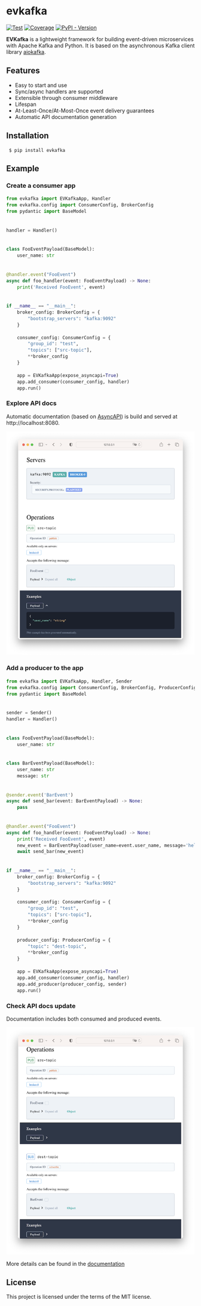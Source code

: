 # evkafka

[![Test](https://github.com/theleharo/evkafka/actions/workflows/test.yml/badge.svg)](https://github.com/theleharo/evkafka/actions/workflows/test.yml)
[![Coverage](https://coverage-badge.samuelcolvin.workers.dev/theleharo/evkafka.svg)](https://coverage-badge.samuelcolvin.workers.dev/redirect/theleharo/evkafka)
[![PyPI - Version](https://img.shields.io/pypi/v/evkafka)](https://pypi.org/project/evkafka/)

**EVKafka** is a lightweight framework for building 
event-driven microservices with Apache Kafka and Python.
It is based on the asynchronous Kafka client library 
[aiokafka](https://aiokafka.readthedocs.io/en/stable/).

## Features

- Easy to start and use
- Sync/async handlers are supported
- Extensible through consumer middleware
- Lifespan
- At-Least-Once/At-Most-Once event delivery guarantees
- Automatic API documentation generation

## Installation

     $ pip install evkafka

## Example

### Create a consumer app

```python
from evkafka import EVKafkaApp, Handler
from evkafka.config import ConsumerConfig, BrokerConfig
from pydantic import BaseModel


handler = Handler()


class FooEventPayload(BaseModel):
    user_name: str


@handler.event("FooEvent")
async def foo_handler(event: FooEventPayload) -> None:
    print('Received FooEvent', event)


if __name__ == "__main__":
    broker_config: BrokerConfig = {
        "bootstrap_servers": "kafka:9092"
    }

    consumer_config: ConsumerConfig = {
        "group_id": "test",
        "topics": ["src-topic"],
        **broker_config
    }

    app = EVKafkaApp(expose_asyncapi=True)
    app.add_consumer(consumer_config, handler)
    app.run()
```

### Explore API docs

Automatic documentation (based on [AsyncAPI](https://www.asyncapi.com/)) is build and served at
http://localhost:8080.

![Screenshot](docs/img/docs_1.png)

### Add a producer to the app

```python
from evkafka import EVKafkaApp, Handler, Sender
from evkafka.config import ConsumerConfig, BrokerConfig, ProducerConfig
from pydantic import BaseModel


sender = Sender()
handler = Handler()


class FooEventPayload(BaseModel):
    user_name: str


class BarEventPayload(BaseModel):
    user_name: str
    message: str


@sender.event('BarEvent')
async def send_bar(event: BarEventPayload) -> None:
    pass


@handler.event("FooEvent")
async def foo_handler(event: FooEventPayload) -> None:
    print('Received FooEvent', event)
    new_event = BarEventPayload(user_name=event.user_name, message='hello')
    await send_bar(new_event)


if __name__ == "__main__":
    broker_config: BrokerConfig = {
        "bootstrap_servers": "kafka:9092"
    }

    consumer_config: ConsumerConfig = {
        "group_id": "test",
        "topics": ["src-topic"],
        **broker_config
    }

    producer_config: ProducerConfig = {
        "topic": "dest-topic",
        **broker_config
    }

    app = EVKafkaApp(expose_asyncapi=True)
    app.add_consumer(consumer_config, handler)
    app.add_producer(producer_config, sender)
    app.run()
```

### Check API docs update
Documentation includes both consumed and produced events.

![Screenshot](docs/img/docs_2.png)


More details can be found in the [documentation](https://evkafka.readthedocs.io/)

## License

This project is licensed under the terms of the MIT license.
